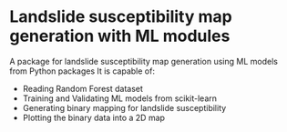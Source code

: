 # Landslide susceptibility map generation with ML modules
A package for landslide susceptibility map generation using ML models from Python packages
It is capable of:
- Reading Random Forest dataset
- Training and Validating ML models from scikit-learn
- Generating binary mapping for landslide susceptibility
- Plotting the binary data into a 2D map
